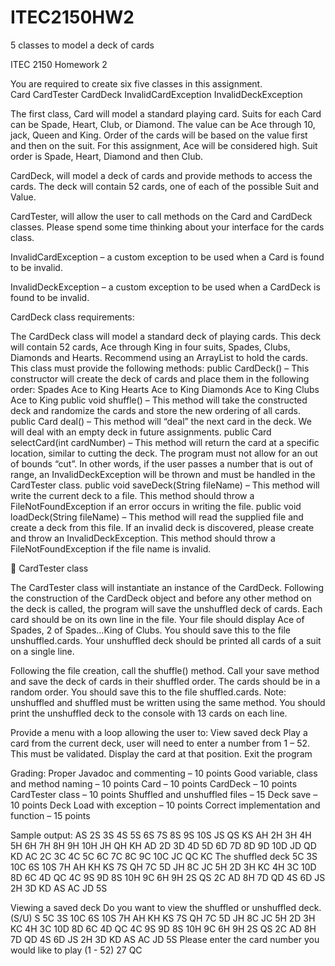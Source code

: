 # ITEC2150HW2
5 classes to model a deck of cards

ITEC 2150 Homework 2

You are required to create six five classes in this assignment.  
Card
CardTester
CardDeck
InvalidCardException
InvalidDeckException

The first class, Card will model a standard playing card.  Suits for each Card can be Spade, Heart, Club, or Diamond.  The value can be Ace through 10, jack, Queen and King.  Order of the cards will be based on the value first and then on the suit. For this assignment, Ace will be considered high.  Suit order is Spade, Heart, Diamond and then Club.

CardDeck, will model a deck of cards and provide methods to access the cards.  The deck will contain 52 cards, one of each of the possible Suit and Value.  

CardTester,  will allow the user to call methods on the Card and CardDeck classes.  Please spend some time thinking about your interface for the cards class.  

InvalidCardException – a custom exception to be used when a Card is found to be invalid.

InvalidDeckException – a custom exception to be used when a CardDeck is found to be invalid.

CardDeck class requirements:

The CardDeck class will model a standard deck of playing cards.  This deck will contain 52 cards, Ace through King in four suits, Spades, Clubs, Diamonds and Hearts.  Recommend using an ArrayList<Card> to hold the cards.  This class must provide the following methods:
public CardDeck() – This constructor will create the deck of cards and place them in the following order:
Spades Ace to King
Hearts Ace to King
Diamonds Ace to King
Clubs Ace to King
public void shuffle() – This method will take the constructed deck and randomize the cards and store the new ordering of all cards.
public Card deal() – This method will “deal” the next card in the deck.   We will deal with an empty deck in future assignments.
public Card selectCard(int cardNumber) – This method will return the card at a specific location, similar to cutting the deck.  The program must not allow for an out of bounds “cut”.  In other words, if the user passes a number that is out of range, an InvalidDeckException will be thrown and must be handled in the CardTester class. 
public void saveDeck(String fileName) – This method will write the current deck to a file.  This method should throw a FileNotFoundException if an error occurs in writing the file.
public void loadDeck(String fileName) – This method will read the supplied file and create a deck from this file.  If an invalid deck is discovered, please create and throw an InvalidDeckException.  This method should throw a FileNotFoundException if the file name is invalid.


CardTester class

The CardTester class will instantiate an instance of the CardDeck.  Following the construction of the CardDeck object and before any other method on the deck is called, the program will save the unshuffled deck of cards.  Each card should be on its own line in the file.  Your file should display Ace of Spades, 2 of Spades…King of Clubs.  You should save this to the file unshuffled.cards.  Your unshuffled deck should be printed all cards of a suit on a single line.  

Following the file creation, call the shuffle() method.   Call your save method and save the deck of cards in their shuffled order.  The cards should be in a random order.  You should save this to the file shuffled.cards.  Note: unshuffled and shuffled must be written using the same method.  You should print the unshuffled deck to the console with 13 cards on each line.

Provide a menu with a loop allowing the user to:
View saved deck
Play a card from the current deck, user will need to enter a number from 1 – 52.  This must be validated.  Display the card at that position.
Exit the program

Grading:
Proper Javadoc and commenting – 10 points
Good variable, class and method naming – 10 points
Card – 10 points
CardDeck – 10 points
CardTester class – 10 points
Shuffled and unshuffled files – 15
Deck save – 10 points
Deck Load with exception – 10 points
Correct implementation and function – 15 points

Sample output:
AS 2S 3S 4S 5S 6S 7S 8S 9S 10S JS QS KS
AH 2H 3H 4H 5H 6H 7H 8H 9H 10H JH QH KH
AD 2D 3D 4D 5D 6D 7D 8D 9D 10D JD QD KD
AC 2C 3C 4C 5C 6C 7C 8C 9C 10C JC QC KC
The shuffled deck
5C 3S 10C 6S 10S 7H AH KH KS 7S QH 7C 5D
JH 8C JC 5H 2D 3H KC 4H 3C 10D 8D 6C 4D
QC 4C 9S 9D 8S 10H 9C 6H 9H 2S QS 2C AD
8H 7D QD 4S 6D JS 2H 3D KD AS AC JD 5S

Viewing a saved deck
Do you want to view the shuffled or unshuffled deck. (S/U)
S
5C 3S 10C 6S 10S 7H AH KH KS 7S QH 7C 5D
JH 8C JC 5H 2D 3H KC 4H 3C 10D 8D 6C 4D
QC 4C 9S 9D 8S 10H 9C 6H 9H 2S QS 2C AD
8H 7D QD 4S 6D JS 2H 3D KD AS AC JD 5S
Please enter the card number you would like to play (1 - 52)
27
QC
